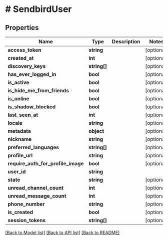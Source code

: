 # # SendbirdUser

## Properties

Name | Type | Description | Notes
------------ | ------------- | ------------- | -------------
**access_token** | **string** |  | [optional]
**created_at** | **int** |  | [optional]
**discovery_keys** | **string[]** |  | [optional]
**has_ever_logged_in** | **bool** |  | [optional]
**is_active** | **bool** |  | [optional]
**is_hide_me_from_friends** | **bool** |  | [optional]
**is_online** | **bool** |  | [optional]
**is_shadow_blocked** | **bool** |  | [optional]
**last_seen_at** | **int** |  | [optional]
**locale** | **string** |  | [optional]
**metadata** | **object** |  | [optional]
**nickname** | **string** |  | [optional]
**preferred_languages** | **string[]** |  | [optional]
**profile_url** | **string** |  | [optional]
**require_auth_for_profile_image** | **bool** |  | [optional]
**user_id** | **string** |  |
**state** | **string** |  | [optional]
**unread_channel_count** | **int** |  | [optional]
**unread_message_count** | **int** |  | [optional]
**phone_number** | **string** |  | [optional]
**is_created** | **bool** |  | [optional]
**session_tokens** | **string[]** |  | [optional]

[[Back to Model list]](../../README.md#models) [[Back to API list]](../../README.md#endpoints) [[Back to README]](../../README.md)
